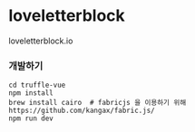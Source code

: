 # loveletterblock
loveletterblock.io

###  개발하기
```
cd truffle-vue
npm install
brew install cairo  # fabricjs 을 이용하기 위해 https://github.com/kangax/fabric.js/
npm run dev
```
